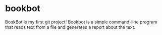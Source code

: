 # bookbot

BookBot is my first git project!
Bookbot is a simple command-line program that reads text from a file and generates a report about the text.
